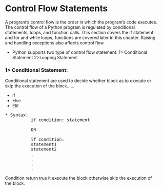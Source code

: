 # Control Flow Statements
A program’s control flow is the order in which the program’s code executes. The control flow of
a Python program is regulated by conditional statements, loops, and function calls. This section
covers the if statement and for and while loops; functions are covered later in this chapter.
Raising and handling exceptions also affects control flow
* Python supports two type of control flow statement:
1> Conditional Statement
2>Looping Statement

### 1> Conditional Statement:

Conditional statement are used to decide whether block as to execute or skip the execution 
of the block......
* If
* Else
* Elif
<pre>
* Syntax:
          if condition: statement
          
          OR
          
          if condition:
          statement1
          statement2
          .
          .
          .
          .
</pre>
Condition return true it execute the block otherwise skip the execution of the block.

<pre>
</pre>
